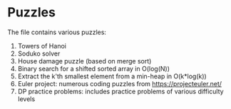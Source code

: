 # Puzzles

The file contains various puzzles:
1. Towers of Hanoi
2. Soduko solver
3. House damage puzzle (based on merge sort)
4. Binary search for a shifted sorted array in O(log(N))
5. Extract the k'th smallest element from a min-heap in O(k*log(k))
6. Euler project: numerous coding puzzles from https://projecteuler.net/
7. DP practice problems: includes practice problems of various difficulty levels
